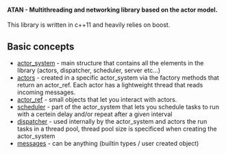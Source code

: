#### ATAN - Multithreading and networking library based on the actor model.

This library is written in c++11 and heavily relies on boost.

Basic concepts
---
 * [actor_system](https://github.com/heftyy/bumbler/tree/master/shared/atan/actor_system) - main structure that contains all the elements in the library (actors, dispatcher, scheduler, server etc...)
 * [actors](https://github.com/heftyy/bumbler/tree/master/shared/atan/actor) - created in a specific actor_system via the factory methods that return an actor_ref. Each actor has a lightweight thread that reads incoming messages.
 * [actor_ref](https://github.com/heftyy/bumbler/tree/master/shared/atan/actor) - small objects that let you interact with actors.
 * [scheduler](https://github.com/heftyy/bumbler/tree/master/shared/atan/scheduler) - part of the actor_system that lets you schedule tasks to run with a certein delay and/or repeat after a given interval
 * [dispatcher](https://github.com/heftyy/bumbler/tree/master/shared/atan/dispatcher) - used internally by the actor_system and actors the run tasks in a thread pool, thread pool size is specificed when creating the actor_system
 * [messages](https://github.com/heftyy/bumbler/tree/master/shared/atan/messages) - can be anything (builtin types / user created object) 
